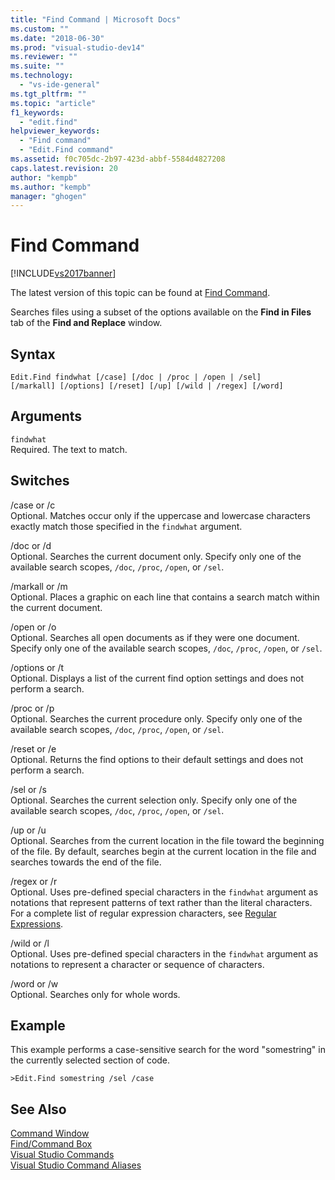 ```yaml
---
title: "Find Command | Microsoft Docs"
ms.custom: ""
ms.date: "2018-06-30"
ms.prod: "visual-studio-dev14"
ms.reviewer: ""
ms.suite: ""
ms.technology: 
  - "vs-ide-general"
ms.tgt_pltfrm: ""
ms.topic: "article"
f1_keywords: 
  - "edit.find"
helpviewer_keywords: 
  - "Find command"
  - "Edit.Find command"
ms.assetid: f0c705dc-2b97-423d-abbf-5584d4827208
caps.latest.revision: 20
author: "kempb"
ms.author: "kempb"
manager: "ghogen"
---
```

# Find Command
[!INCLUDE[vs2017banner](../../includes/vs2017banner.md)]

The latest version of this topic can be found at [Find Command](https://docs.microsoft.com/visualstudio/ide/reference/find-command).  
  
  
Searches files using a subset of the options available on the **Find in Files** tab of the **Find and Replace** window.  
  
## Syntax  
  
```  
Edit.Find findwhat [/case] [/doc | /proc | /open | /sel]   
[/markall] [/options] [/reset] [/up] [/wild | /regex] [/word]  
```  
  
## Arguments  
 `findwhat`  
 Required. The text to match.  
  
## Switches  
 /case or /c  
 Optional. Matches occur only if the uppercase and lowercase characters exactly match those specified in the `findwhat` argument.  
  
 /doc or /d  
 Optional. Searches the current document only. Specify only one of the available search scopes, `/doc`, `/proc`, `/open`, or `/sel`.  
  
 /markall or /m  
 Optional. Places a graphic on each line that contains a search match within the current document.  
  
 /open or /o  
 Optional. Searches all open documents as if they were one document. Specify only one of the available search scopes, `/doc`, `/proc`, `/open`, or `/sel`.  
  
 /options or /t  
 Optional. Displays a list of the current find option settings and does not perform a search.  
  
 /proc or /p  
 Optional. Searches the current procedure only. Specify only one of the available search scopes, `/doc`, `/proc`, `/open`, or `/sel`.  
  
 /reset or /e  
 Optional. Returns the find options to their default settings and does not perform a search.  
  
 /sel or /s  
 Optional. Searches the current selection only. Specify only one of the available search scopes, `/doc`, `/proc`, `/open`, or `/sel`.  
  
 /up or /u  
 Optional. Searches from the current location in the file toward the beginning of the file. By default, searches begin at the current location in the file and searches towards the end of the file.  
  
 /regex or /r  
 Optional. Uses pre-defined special characters in the `findwhat` argument as notations that represent patterns of text rather than the literal characters. For a complete list of regular expression characters, see [Regular Expressions](../../ide/using-regular-expressions-in-visual-studio.md).  
  
 /wild or /l  
 Optional. Uses pre-defined special characters in the `findwhat` argument as notations to represent a character or sequence of characters.  
  
 /word or /w  
 Optional. Searches only for whole words.  
  
## Example  
 This example performs a case-sensitive search for the word "somestring" in the currently selected section of code.  
  
```  
>Edit.Find somestring /sel /case  
```  
  
## See Also  
 [Command Window](../../ide/reference/command-window.md)   
 [Find/Command Box](../../ide/find-command-box.md)   
 [Visual Studio Commands](../../ide/reference/visual-studio-commands.md)   
 [Visual Studio Command Aliases](../../ide/reference/visual-studio-command-aliases.md)



